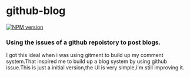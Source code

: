 # github-blog

[![NPM version][npm-image]][npm-url]

[npm-image]: https://img.shields.io/npm/v/github-blog.svg
[npm-url]: https://www.npmjs.com/package/github-blog

### Using the issues of a github repoistory to post blogs.
I got this ideal when i was using gitment to build up my comment system.That inspired me to build up a blog system by using github issue.This is just a initial version,the UI is very simple,i'm still improving it.
